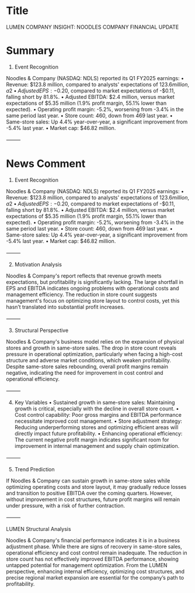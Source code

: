 # Title
LUMEN COMPANY INSIGHT: NOODLES COMPANY FINANCIAL UPDATE

# Summary
1. Event Recognition

Noodles & Company (NASDAQ: NDLS) reported its Q1 FY2025 earnings:
   • Revenue: $123.8 million, compared to analysts' expectations of $123.6 million, a 2% year-over-year increase, aligning closely with market expectations.
   • Adjusted EPS: -$0.20, compared to market expectations of -$0.11, falling short by 81.8%.
   • Adjusted EBITDA: $2.4 million, versus market expectations of $5.35 million (1.9% profit margin, 55.1% lower than expected).
   • Operating profit margin: -5.2%, worsening from -3.4% in the same period last year.
   • Store count: 460, down from 469 last year.
   • Same-store sales: Up 4.4% year-over-year, a significant improvement from -5.4% last year.
   • Market cap: $46.82 million.

⸻

# News Comment
1. Event Recognition

Noodles & Company (NASDAQ: NDLS) reported its Q1 FY2025 earnings:
   • Revenue: $123.8 million, compared to analysts' expectations of $123.6 million, a 2% year-over-year increase, aligning closely with market expectations.
   • Adjusted EPS: -$0.20, compared to market expectations of -$0.11, falling short by 81.8%.
   • Adjusted EBITDA: $2.4 million, versus market expectations of $5.35 million (1.9% profit margin, 55.1% lower than expected).
   • Operating profit margin: -5.2%, worsening from -3.4% in the same period last year.
   • Store count: 460, down from 469 last year.
   • Same-store sales: Up 4.4% year-over-year, a significant improvement from -5.4% last year.
   • Market cap: $46.82 million.

⸻

2. Motivation Analysis

Noodles & Company's report reflects that revenue growth meets expectations, but profitability is significantly lacking. The large shortfall in EPS and EBITDA indicates ongoing problems with operational costs and management efficiency. The reduction in store count suggests management's focus on optimizing store layout to control costs, yet this hasn’t translated into substantial profit increases.

⸻

3. Structural Perspective

Noodles & Company's business model relies on the expansion of physical stores and growth in same-store sales. The drop in store count reveals pressure in operational optimization, particularly when facing a high-cost structure and adverse market conditions, which weaken profitability. Despite same-store sales rebounding, overall profit margins remain negative, indicating the need for improvement in cost control and operational efficiency.

⸻

4. Key Variables
   • Sustained growth in same-store sales: Maintaining growth is critical, especially with the decline in overall store count.
   • Cost control capability: Poor gross margins and EBITDA performance necessitate improved cost management.
   • Store adjustment strategy: Reducing underperforming stores and optimizing efficient areas will directly impact future profitability.
   • Enhancing operational efficiency: The current negative profit margin indicates significant room for improvement in internal management and supply chain optimization.

⸻

5. Trend Prediction

If Noodles & Company can sustain growth in same-store sales while optimizing operating costs and store layout, it may gradually reduce losses and transition to positive EBITDA over the coming quarters. However, without improvement in cost structures, future profit margins will remain under pressure, with a risk of further contraction.

⸻

LUMEN Structural Analysis

Noodles & Company's financial performance indicates it is in a business adjustment phase. While there are signs of recovery in same-store sales, operational efficiency and cost control remain inadequate. The reduction in store count has not effectively improved EBITDA performance, showing untapped potential for management optimization. From the LUMEN perspective, enhancing internal efficiency, optimizing cost structures, and precise regional market expansion are essential for the company’s path to profitability.
